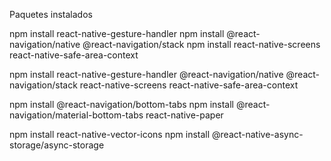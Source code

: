 Paquetes instalados

npm install react-native-gesture-handler npm install @react-navigation/native @react-navigation/stack npm install react-native-screens react-native-safe-area-context

npm install react-native-gesture-handler @react-navigation/native @react-navigation/stack react-native-screens react-native-safe-area-context

npm install @react-navigation/bottom-tabs npm install @react-navigation/material-bottom-tabs react-native-paper

npm install react-native-vector-icons npm install @react-native-async-storage/async-storage
